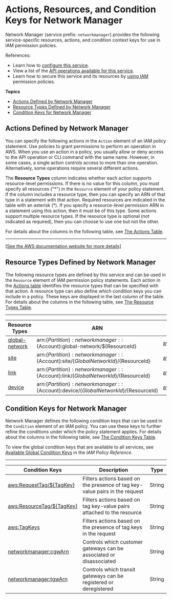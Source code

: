 # Actions, Resources, and Condition Keys for Network Manager<a name="list_networkmanager"></a>

Network Manager \(service prefix: `networkmanager`\) provides the following service\-specific resources, actions, and condition context keys for use in IAM permission policies\.

References:
+ Learn how to [configure this service](https://docs.aws.amazon.com/vpc/latest/tgw/)\.
+ View a list of the [API operations available for this service](https://docs.aws.amazon.com/networkmanager/latest/APIReference/)\.
+ Learn how to secure this service and its resources by [using IAM](https://docs.aws.amazon.com/vpc/latest/tgw/nm-security-iam.html) permission policies\.

**Topics**
+ [Actions Defined by Network Manager](#networkmanager-actions-as-permissions)
+ [Resource Types Defined by Network Manager](#networkmanager-resources-for-iam-policies)
+ [Condition Keys for Network Manager](#networkmanager-policy-keys)

## Actions Defined by Network Manager<a name="networkmanager-actions-as-permissions"></a>

You can specify the following actions in the `Action` element of an IAM policy statement\. Use policies to grant permissions to perform an operation in AWS\. When you use an action in a policy, you usually allow or deny access to the API operation or CLI command with the same name\. However, in some cases, a single action controls access to more than one operation\. Alternatively, some operations require several different actions\.

The **Resource Types** column indicates whether each action supports resource\-level permissions\. If there is no value for this column, you must specify all resources \("\*"\) in the `Resource` element of your policy statement\. If the column includes a resource type, then you can specify an ARN of that type in a statement with that action\. Required resources are indicated in the table with an asterisk \(\*\)\. If you specify a resource\-level permission ARN in a statement using this action, then it must be of this type\. Some actions support multiple resource types\. If the resource type is optional \(not indicated as required\), then you can choose to use one but not the other\.

For details about the columns in the following table, see [The Actions Table](reference_policies_actions-resources-contextkeys.md#actions_table)\.


****  
[\[See the AWS documentation website for more details\]](http://docs.aws.amazon.com/IAM/latest/UserGuide/list_networkmanager.html)

## Resource Types Defined by Network Manager<a name="networkmanager-resources-for-iam-policies"></a>

The following resource types are defined by this service and can be used in the `Resource` element of IAM permission policy statements\. Each action in the [Actions table](#networkmanager-actions-as-permissions) identifies the resource types that can be specified with that action\. A resource type can also define which condition keys you can include in a policy\. These keys are displayed in the last column of the table\. For details about the columns in the following table, see [The Resource Types Table](reference_policies_actions-resources-contextkeys.md#resources_table)\.


****  

| Resource Types | ARN | Condition Keys | 
| --- | --- | --- | 
|   [ global\-network ](https://docs.aws.amazon.com/vpc/latest/tgw/what-is-network-manager.html/)  |  arn:$\{Partition\}:networkmanager::$\{Account\}:global\-network/$\{ResourceId\}  |   [ aws:ResourceTag/$\{TagKey\} ](#networkmanager-aws_ResourceTag___TagKey_)   | 
|   [ site ](https://docs.aws.amazon.com/vpc/latest/tgw/what-is-network-manager.html/)  |  arn:$\{Partition\}:networkmanager::$\{Account\}:site/$\{GlobalNetworkId\}/$\{ResourceId\}  |   [ aws:ResourceTag/$\{TagKey\} ](#networkmanager-aws_ResourceTag___TagKey_)   | 
|   [ link ](https://docs.aws.amazon.com/vpc/latest/tgw/what-is-network-manager.html/)  |  arn:$\{Partition\}:networkmanager::$\{Account\}:link/$\{GlobalNetworkId\}/$\{ResourceId\}  |   [ aws:ResourceTag/$\{TagKey\} ](#networkmanager-aws_ResourceTag___TagKey_)   | 
|   [ device ](https://docs.aws.amazon.com/vpc/latest/tgw/what-is-network-manager.html/)  |  arn:$\{Partition\}:networkmanager::$\{Account\}:device/$\{GlobalNetworkId\}/$\{ResourceId\}  |   [ aws:ResourceTag/$\{TagKey\} ](#networkmanager-aws_ResourceTag___TagKey_)   | 

## Condition Keys for Network Manager<a name="networkmanager-policy-keys"></a>

Network Manager defines the following condition keys that can be used in the `Condition` element of an IAM policy\. You can use these keys to further refine the conditions under which the policy statement applies\. For details about the columns in the following table, see [The Condition Keys Table](reference_policies_actions-resources-contextkeys.md#context_keys_table)\.

To view the global condition keys that are available to all services, see [Available Global Condition Keys](reference_policies_condition-keys.html#AvailableKeys) in the *IAM Policy Reference*\.


****  

| Condition Keys | Description | Type | 
| --- | --- | --- | 
|   [ aws:RequestTag/$\{TagKey\} ](https://docs.aws.amazon.com/IAM/latest/UserGuide/reference_policies_condition-keys.html#condition-keys-requesttag)  | Filters actions based on the presence of tag key\-value pairs in the request | String | 
|   [ aws:ResourceTag/$\{TagKey\} ](https://docs.aws.amazon.com/IAM/latest/UserGuide/reference_policies_condition-keys.html#condition-keys-resourcetag)  | Filters actions based on tag key\-value pairs attached to the resource | String | 
|   [ aws:TagKeys ](https://docs.aws.amazon.com/IAM/latest/UserGuide/reference_policies_condition-keys.html#condition-keys-tagkeys)  | Filters actions based on the presence of tag keys in the request | String | 
|   [ networkmanager:cgwArn ](https://docs.aws.amazon.com/vpc/latest/tgw/nm-security-iam.html)  | Controls which customer gateways can be associated or disassociated | String | 
|   [ networkmanager:tgwArn ](https://docs.aws.amazon.com/vpc/latest/tgw/nm-security-iam.html)  | Controls which transit gateways can be registered or deregistered | String | 